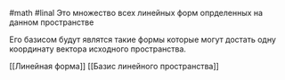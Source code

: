 #math #linal 
 Это множество всех линейных форм опрделенных на данном пространстве

Его базисом будут являтся такие формы которые могут достать одну координату вектора исходного пространства.

[[Линейная форма]]
[[Базис линейного пространства]]